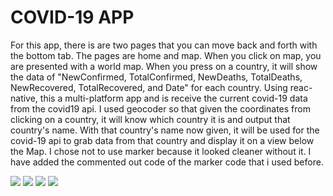 # COVID-19 APP
For this app, there is are two pages that you can move back and forth with the bottom tab. The pages are home and map. When you click on map, you are presented with a world map. When you press on a country, it will show the data of "NewConfirmed, TotalConfirmed, NewDeaths, TotalDeaths, NewRecovered, TotalRecovered, and Date" for each country. Using reac-native, this a multi-platform app and is receive the current covid-19 data from the covid19 api. I used geocoder so that given the coordinates from clicking on a country, it will know which country it is and output that country's name. With that country's name now given, it will be used for the covid-19 api to grab data from that country and display it on a view below the Map. I chose not to use marker because it looked cleaner without it. I have added the commented out code of the marker code that i used before.

![](iOS_COVID19_iPhone_Map.PNG)
![](iOS_COVID19_iPhone_Map.PNG)
![](iOS_COVID19_Emulator_Map.PNG)
![](iOS_COVID19_Emulator_Map.PNG)
